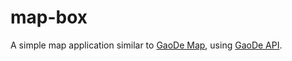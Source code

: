 # map-box
A simple map application similar to [GaoDe Map](http://gaode.com/), using [GaoDe API](http://lbs.amap.com/).
